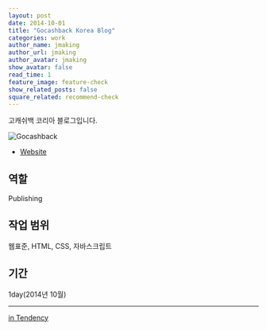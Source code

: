 ```yaml
---
layout: post
date: 2014-10-01
title: "Gocashback Korea Blog"
categories: work
author_name: jmaking
author_url: jmaking
author_avatar: jmaking
show_avatar: false
read_time: 1
feature_image: feature-check
show_related_posts: false
square_related: recommend-check
---
```


고캐쉬백 코리아 블로그입니다.

![Gocashback]({{site.url}}/{{site.baseurl}}img/post-assets/work-gocashback-blog.png)

- [Website](http://www.gocashback.co.kr/blog)

## 역할
Publishing

## 작업 범위
웹표준, HTML, CSS, 자바스크립트

## 기간
1day(2014년 10월)

---
[in Tendency](http://tendency.co.kr/tendency/work/work_view.asp?sbdtype=0000400001&sgubun=&sissmall=&se_page=1&se_perpage=20&bno=176)